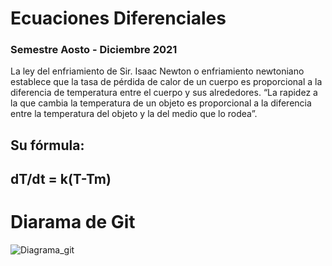 # Ecuaciones Diferenciales
### Semestre Aosto - Diciembre 2021


La ley del enfriamiento de Sir. Isaac Newton o enfriamiento newtoniano establece que la tasa de pérdida de calor de un cuerpo es proporcional a la diferencia de temperatura entre el cuerpo y sus alrededores.
“La rapidez a la que cambia la temperatura de un objeto es proporcional a la diferencia entre la temperatura del objeto y la del medio que lo rodea”.
## Su fórmula:

## dT/dt = k(T-Tm)

# Diarama de Git
![Diagrama_git](https://user-images.githubusercontent.com/89879397/143786467-2362883e-ff8b-4e53-8b05-8b0333544665.png)
